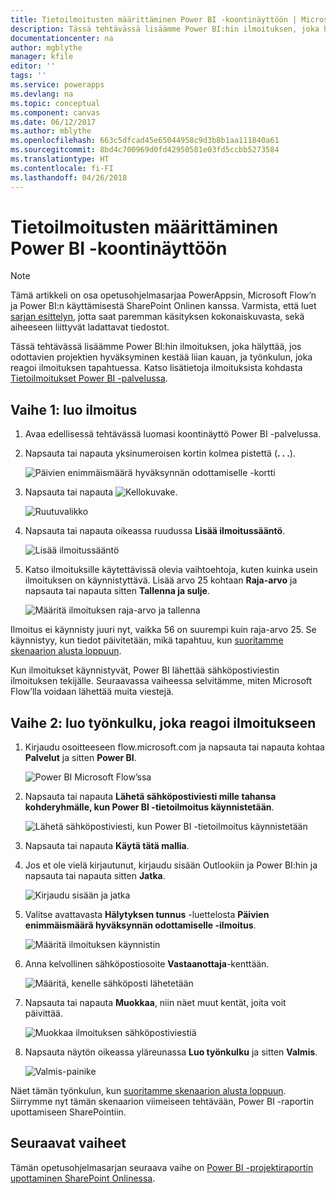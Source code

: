 ```yaml
---
title: Tietoilmoitusten määrittäminen Power BI -koontinäyttöön | Microsoft Docs
description: Tässä tehtävässä lisäämme Power BI:hin ilmoituksen, joka hälyttää, jos odottavien projektien hyväksyminen kestää liian kauan, ja työnkulun, joka reagoi ilmoituksen tapahtuessa.
documentationcenter: na
author: mgblythe
manager: kfile
editor: ''
tags: ''
ms.service: powerapps
ms.devlang: na
ms.topic: conceptual
ms.component: canvas
ms.date: 06/12/2017
ms.author: mblythe
ms.openlocfilehash: 663c5dfcad45e65044958c9d3b8b1aa111840a61
ms.sourcegitcommit: 8bd4c700969d0fd42950581e03fd5ccbb5273584
ms.translationtype: HT
ms.contentlocale: fi-FI
ms.lasthandoff: 04/26/2018
---
```

# <a name="set-up-data-alerts-for-the-power-bi-dashboard"></a>Tietoilmoitusten määrittäminen Power BI -koontinäyttöön
> [!NOTE]
> Tämä artikkeli on osa opetusohjelmasarjaa PowerAppsin, Microsoft Flow’n ja Power BI:n käyttämisestä SharePoint Onlinen kanssa. Varmista, että luet [sarjan esittelyn](sharepoint-scenario-intro.md), jotta saat paremman käsityksen kokonaiskuvasta, sekä aiheeseen liittyvät ladattavat tiedostot.

Tässä tehtävässä lisäämme Power BI:hin ilmoituksen, joka hälyttää, jos odottavien projektien hyväksyminen kestää liian kauan, ja työnkulun, joka reagoi ilmoituksen tapahtuessa. Katso lisätietoja ilmoituksista kohdasta [Tietoilmoitukset Power BI -palvelussa](https://docs.microsoft.com/power-bi/service-set-data-alerts).

## <a name="step-1-create-an-alert"></a>Vaihe 1: luo ilmoitus
1. Avaa edellisessä tehtävässä luomasi koontinäyttö Power BI -palvelussa.
2. Napsauta tai napauta yksinumeroisen kortin kolmea pistettä (**. . .**).
   
    ![Päivien enimmäismäärä hyväksynnän odottamiselle -kortti](./media/sharepoint-scenario-alerts-flow/07-01-01-tile-ellipsis.png)
3. Napsauta tai napauta ![Kellokuvake](./media/sharepoint-scenario-alerts-flow/icon-bell.png).
   
    ![Ruutuvalikko](./media/sharepoint-scenario-alerts-flow/07-01-02-tile-bell.png)
4. Napsauta tai napauta oikeassa ruudussa **Lisää ilmoitussääntö**.
   
    ![Lisää ilmoitussääntö](./media/sharepoint-scenario-alerts-flow/07-01-03-add-alert.png)
5. Katso ilmoituksille käytettävissä olevia vaihtoehtoja, kuten kuinka usein ilmoituksen on käynnistyttävä. Lisää arvo 25 kohtaan **Raja-arvo** ja napsauta tai napauta sitten **Tallenna ja sulje**.
   
    ![Määritä ilmoituksen raja-arvo ja tallenna](./media/sharepoint-scenario-alerts-flow/07-01-04-save-alert.png)

Ilmoitus ei käynnisty juuri nyt, vaikka 56 on suurempi kuin raja-arvo 25. Se käynnistyy, kun tiedot päivitetään, mikä tapahtuu, kun [suoritamme skenaarion alusta loppuun](sharepoint-scenario-summary.md).

Kun ilmoitukset käynnistyvät, Power BI lähettää sähköpostiviestin ilmoituksen tekijälle. Seuraavassa vaiheessa selvitämme, miten Microsoft Flow’lla voidaan lähettää muita viestejä.

## <a name="step-2-create-a-flow-that-responds-to-the-alert"></a>Vaihe 2: luo työnkulku, joka reagoi ilmoitukseen
1. Kirjaudu osoitteeseen flow.microsoft.com ja napsauta tai napauta kohtaa **Palvelut** ja sitten **Power BI**.
   
    ![Power BI Microsoft Flow’ssa](./media/sharepoint-scenario-alerts-flow/07-01-05-power-bi.png)
2. Napsauta tai napauta **Lähetä sähköpostiviesti mille tahansa kohderyhmälle, kun Power BI -tietoilmoitus käynnistetään**.
   
    ![Lähetä sähköpostiviesti, kun Power BI -tietoilmoitus käynnistetään](./media/sharepoint-scenario-alerts-flow/07-01-06-alert-flow.png)
3. Napsauta tai napauta **Käytä tätä mallia**.
4. Jos et ole vielä kirjautunut, kirjaudu sisään Outlookiin ja Power BI:hin ja napsauta tai napauta sitten **Jatka**.
   
    ![Kirjaudu sisään ja jatka](./media/sharepoint-scenario-alerts-flow/07-01-08-continue.png)
5. Valitse avattavasta **Hälytyksen tunnus** -luettelosta **Päivien enimmäismäärä hyväksynnän odottamiselle -ilmoitus**.
   
    ![Määritä ilmoituksen käynnistin](./media/sharepoint-scenario-alerts-flow/07-01-09-choose-alert.png)
6. Anna kelvollinen sähköpostiosoite **Vastaanottaja**-kenttään.
   
    ![Määritä, kenelle sähköposti lähetetään](./media/sharepoint-scenario-alerts-flow/07-01-10-choose-email.png)
7. Napsauta tai napauta **Muokkaa**, niin näet muut kentät, joita voit päivittää.
   
    ![Muokkaa ilmoituksen sähköpostiviestiä](./media/sharepoint-scenario-alerts-flow/07-01-11-email-full.png)
8. Napsauta näytön oikeassa yläreunassa **Luo työnkulku** ja sitten **Valmis**.
   
    ![Valmis-painike](./media/sharepoint-scenario-alerts-flow/07-01-12-done.png)

Näet tämän työnkulun, kun [suoritamme skenaarion alusta loppuun](sharepoint-scenario-summary.md). Siirrymme nyt tämän skenaarion viimeiseen tehtävään, Power BI -raportin upottamiseen SharePointiin.

## <a name="next-steps"></a>Seuraavat vaiheet
Tämän opetusohjelmasarjan seuraava vaihe on [Power BI -projektiraportin upottaminen SharePoint Onlinessa](sharepoint-scenario-embed-report.md).

